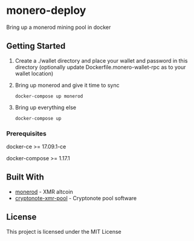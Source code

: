 # monero-deploy

Bring up a monerod mining pool in docker

## Getting Started

1. Create a ./wallet directory and place your wallet and password in this
   directory (optionally update Dockerfile.monero-wallet-rpc as to your
   wallet location)

2. Bring up monerod and give it time to sync

   ```
   docker-compose up monerod
   ```

3. Bring up everything else

   ```
   docker-compose up
   ```

### Prerequisites

docker-ce >= 17.09.1-ce

docker-compose >= 1.17.1

## Built With

* [monerod](https://getmonero.org/) - XMR altcoin
* [cryptonote-xmr-pool](https://github.com/clintar/cryptonote-xmr-pool.git) - Cryptonote pool software

## License

This project is licensed under the MIT License
